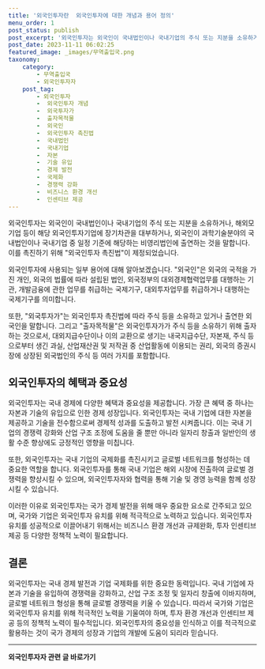 ```yaml
---
title: '외국인투자란  외국인투자에 대한 개념과 용어 정의'
menu_order: 1
post_status: publish
post_excerpt: '외국인투자는 외국인이 국내법인이나 국내기업의 주식 또는 지분을 소유하거나, 해외모기업 등이 해당 외국인투자기업에 장기차관을 대부하거나, 외국인이 과학기술분야의 국내법인이나 국내기업 중 일정 기준에 해당하는 비영리법인에 출연하는 것을 말합니다. 이를 촉진하기 위해  외국인투자 촉진법 이 제정되었습니다.'
post_date: 2023-11-11 06:02:25
featured_image: _images/무역출입국.png
taxonomy:
    category:
        - 무역출입국
        - 외국인투자자
    post_tag:
        - 외국인투자
        -  외국인투자 개념
        -  외국투자가
        -  출자목적물
        -  외국인
        -  외국인투자 촉진법
        -  국내법인
        -  국내기업
        -  자본
        -  기술 유입
        -  경제 발전
        -  국제화
        -  경쟁력 강화
        -  비즈니스 환경 개선
        -  인센티브 제공
---
```



외국인투자는 외국인이 국내법인이나 국내기업의 주식 또는 지분을 소유하거나, 해외모기업 등이 해당 외국인투자기업에 장기차관을 대부하거나, 외국인이 과학기술분야의 국내법인이나 국내기업 중 일정 기준에 해당하는 비영리법인에 출연하는 것을 말합니다. 이를 촉진하기 위해 "외국인투자 촉진법"이 제정되었습니다.

외국인투자에 사용되는 일부 용어에 대해 알아보겠습니다. "외국인"은 외국의 국적을 가진 개인, 외국의 법률에 따라 설립된 법인, 외국정부의 대외경제협력업무를 대행하는 기관, 개발금융에 관한 업무를 취급하는 국제기구, 대외투자업무를 취급하거나 대행하는 국제기구를 의미합니다.

또한, "외국투자가"는 외국인투자 촉진법에 따라 주식 등을 소유하고 있거나 출연한 외국인을 말합니다. 그리고 "출자목적물"은 외국인투자가가 주식 등을 소유하기 위해 출자하는 것으로서, 대외지급수단이나 이의 교환으로 생기는 내국지급수단, 자본재, 주식 등으로부터 생긴 과실, 산업재산권 및 저작권 중 산업활동에 이용되는 권리, 외국의 증권시장에 상장된 외국법인의 주식 등 여러 가지를 포함합니다.

## 외국인투자의 혜택과 중요성

외국인투자는 국내 경제에 다양한 혜택과 중요성을 제공합니다. 가장 큰 혜택 중 하나는 자본과 기술의 유입으로 인한 경제 성장입니다. 외국인투자는 국내 기업에 대한 자본을 제공하고 기술을 전수함으로써 경제적 성과를 도출하고 발전 시켜줍니다. 이는 국내 기업의 경쟁력 강화와 산업 구조 조정에 도움을 줄 뿐만 아니라 일자리 창출과 일반인의 생활 수준 향상에도 긍정적인 영향을 미칩니다.

또한, 외국인투자는 국내 기업의 국제화를 촉진시키고 글로벌 네트워크를 형성하는 데 중요한 역할을 합니다. 외국인투자를 통해 국내 기업은 해외 시장에 진출하여 글로벌 경쟁력을 향상시킬 수 있으며, 외국인투자자와 협력을 통해 기술 및 경영 능력을 함께 성장시킬 수 있습니다.

이러한 이유로 외국인투자는 국가 경제 발전을 위해 매우 중요한 요소로 간주되고 있으며, 국가와 기업은 외국인투자 유치를 위해 적극적으로 노력하고 있습니다. 외국인투자 유치를 성공적으로 이끌어내기 위해서는 비즈니스 환경 개선과 규제완화, 투자 인센티브 제공 등 다양한 정책적 노력이 필요합니다.

## 결론


외국인투자는 국내 경제 발전과 기업 국제화를 위한 중요한 동력입니다. 국내 기업에 자본과 기술을 유입하여 경쟁력을 강화하고, 산업 구조 조정 및 일자리 창출에 이바지하며, 글로벌 네트워크 형성을 통해 글로벌 경쟁력을 키울 수 있습니다. 따라서 국가와 기업은 외국인투자 유치를 위해 적극적인 노력을 기울여야 하며, 투자 환경 개선과 인센티브 제공 등의 정책적 노력이 필수적입니다. 외국인투자의 중요성을 인식하고 이를 적극적으로 활용하는 것이 국가 경제의 성장과 기업의 개발에 도움이 되리라 믿습니다.
<!-- wp:separator -->
<hr class="wp-block-separator has-alpha-channel-opacity"/>
<!-- /wp:separator -->

<!-- wp:group {"backgroundColor":"base","layout":{"type":"constrained"}} -->
<div class="wp-block-group has-base-background-color has-background"><!-- wp:paragraph {"align":"center","fontSize":"medium"} -->
<p class="has-text-align-center has-large-font-size"><strong>외국인투자자 관련 글 바로가기</strong></p>
<!-- /wp:paragraph -->


<!-- wp:latest-posts
{"categories":[{"id":14375,"count":19,"description":"","link":"https://uknowlaw.com/category/%ec%99%b8%ea%b5%ad%ec%9d%b8%ed%88%ac%ec%9e%90%ec%9e%90/","name":"외국인투자자","slug":"외국인투자자","taxonomy":"category","parent":0,"meta":[],"_links":{"self":[{"href":"https://uknowlaw.com/wp-json/wp/v2/categories/14375"}],"collection":[{"href":"https://uknowlaw.com/wp-json/wp/v2/categories"}],"about":[{"href":"https://uknowlaw.com/wp-json/wp/v2/taxonomies/category"}],"wp:post_type":[{"href":"https://uknowlaw.com/wp-json/wp/v2/posts?categories=14375"}],"curies":[{"name":"wp","href":"https://api.w.org/{rel}","templated":true}]}}],"postsToShow":100,"excerptLength":28,"postLayout":"grid","columns":2,"featuredImageAlign":"left","featuredImageSizeSlug":"large","fontSize":"small"} /--></div>
<!-- /wp:group -->